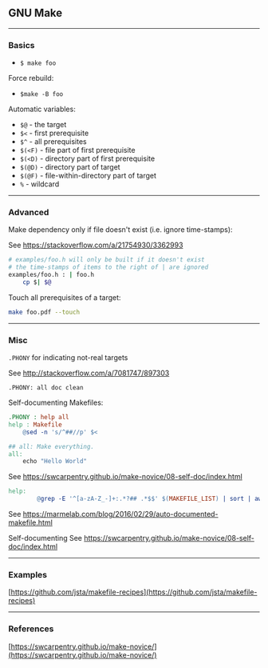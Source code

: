 ## GNU Make

---

### Basics

- `$ make foo`

Force rebuild:

- `$make -B foo`

Automatic variables:

- `$@` - the target
- `$<` - first prerequisite
- `$^` - all prerequisites
- `$(<F)` - file part of first prerequisite
- `$(<D)` - directory part of first prerequisite
- `$(@D)` - directory part of target
- `$(@F)` - file-within-directory part of target
- `%` - wildcard

---

### Advanced

Make dependency only if file doesn't exist (i.e. ignore time-stamps):

See <https://stackoverflow.com/a/21754930/3362993>

```bash
# examples/foo.h will only be built if it doesn't exist
# the time-stamps of items to the right of | are ignored
examples/foo.h : | foo.h
    cp $| $@
```

Touch all prerequisites of a target:

```bash
make foo.pdf --touch
```

---

### Misc

`.PHONY` for indicating not-real targets

See <http://stackoverflow.com/a/7081747/897303>

```
.PHONY: all doc clean
```

Self-documenting Makefiles:

```makefile
.PHONY : help all
help : Makefile
	@sed -n 's/^##//p' $<

## all: Make everything.
all:
    echo "Hello World"
```

See <https://swcarpentry.github.io/make-novice/08-self-doc/index.html>

```makefile
help:
        @grep -E '^[a-zA-Z_-]+:.*?## .*$$' $(MAKEFILE_LIST) | sort | awk 'BEGIN {FS = ":.*?## "}; {printf "\033[36m%-30s\033[0m %s\n", $$1, $$2}'^S
```

See <https://marmelab.com/blog/2016/02/29/auto-documented-makefile.html>


Self-documenting
See <https://swcarpentry.github.io/make-novice/08-self-doc/index.html>

---

### Examples

[https://github.com/jsta/makefile-recipes](https://github.com/jsta/makefile-recipes)

---

### References 

[https://swcarpentry.github.io/make-novice/](https://swcarpentry.github.io/make-novice/)
